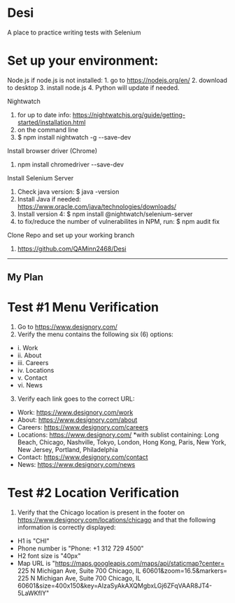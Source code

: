 # Desi
A place to practice writing tests with Selenium

# Set up your environment:

Node.js
  if node.js is not installed:
    1. go to https://nodejs.org/en/
    2. download to desktop
    3. install node.js
    4. Python will update if needed.

Nightwatch
  1. for up to date info: https://nightwatchjs.org/guide/getting-started/installation.html
  2. on the command line
  3. $ npm install nightwatch -g --save-dev

Install browser driver (Chrome)
  1. npm install chromedriver --save-dev

Install Selenium Server
  1. Check java version: $ java -version
  2. Install Java if needed: https://www.oracle.com/java/technologies/downloads/
  3. Install version 4: $ npm install @nightwatch/selenium-server     
  4. to fix/reduce the number of vulnerabilites in NPM, run: $ npm audit fix  

Clone Repo and set up your working branch
  1. https://github.com/QAMinn2468/Desi
  
----------------------------------------------------------------------------------------------------
My Plan
----------------------------------------------------------------------------------------------------

# Test #1 Menu Verification

1. Go to https://www.designory.com/
2. Verify the menu contains the following six (6) options: 
* i. Work
* ii. About
* iii. Careers
* iv. Locations
* v. Contact
* vi. News
3. Verify each link goes to the correct URL:
* Work: https://www.designory.com/work
* About: https://www.designory.com/about
* Careers: https://www.designory.com/careers
* Locations: https://www.designory.com/  *with sublist containing: Long Beach, Chicago, Nashville, Tokyo, London, Hong Kong, Paris, New York, New Jersey, Portland, Philadelphia
* Contact: https://www.designory.com/contact
* News: https://www.designory.com/news

# Test #2 Location Verification

1.	Verify that the Chicago location is present in the footer on https://www.designory.com/locations/chicago and that the following information is correctly displayed: 
* H1 is "CHI"
* Phone number  is "Phone: +1 312 729 4500"
* H2 font size is "40px"
* Map URL is  "https://maps.googleapis.com/maps/api/staticmap?center= 225 N Michigan Ave, Suite 700 Chicago, IL 60601&zoom=16.5&markers= 225 N Michigan Ave, Suite 700 Chicago, IL 60601&size=400x150&key=AIzaSyAkAXQMgbxLGj6ZFqVAAR8JT4-5LaWKfIY"

          

          



